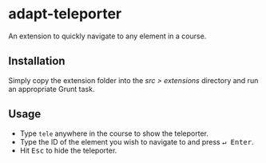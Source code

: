 # adapt-teleporter

An extension to quickly navigate to any element in a course.

## Installation

Simply copy the extension folder into the *src > extensions* directory and run an appropriate Grunt task.

## Usage

* Type `tele` anywhere in the course to show the teleporter.
* Type the ID of the element you wish to navigate to and press <kbd>↵ Enter</kbd>.
* Hit <kbd>Esc</kbd> to hide the teleporter.